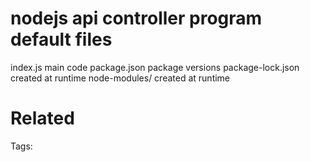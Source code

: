 # nodejs api controller program default files
index.js             main code
package.json         package versions
package-lock.json    created at runtime
node-modules/        created at runtime

# Related


Tags:

    
